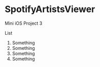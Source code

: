 # SpotifyArtistsViewer
Mini iOS Project 3

List
1. Something
  1. Something
  2. Something
2. Something
